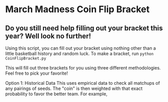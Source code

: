 # March Madness Coin Flip Bracket
## Do you still need help filling out your bracket this year? Well look no further!

Using this script, you can fill out your bracket using nothing other than a little basketball history and random luck.
To make a bracket, run ```python CoinFlipBracket.py```

This will fill out three brackets for you using three different methodologies. Feel free to pick your favorite!

Option 1: Historical Data
  This uses empirical data to check all matchups of any pairings of seeds. The "coin" is then weighted with that exact probability to favor the better team. For example, 


